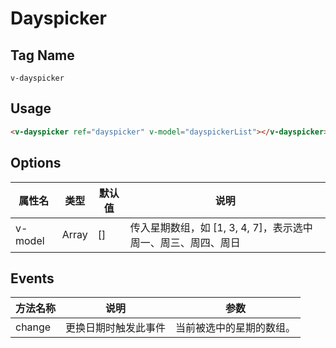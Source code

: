 # Dayspicker

## Tag Name

`v-dayspicker`

## Usage

```html
<v-dayspicker ref="dayspicker" v-model="dayspickerList"></v-dayspicker>
```

## Options

属性名   |    类型    |    默认值    |   说明
----    | ----      | ----        | ----    |
v-model  | Array | [] |  传入星期数组，如 [1, 3, 4, 7]，表示选中周一、周三、周四、周日

## Events
方法名称   |    说明    |    参数    |
----    | ----      | ----        |
change | 更换日期时触发此事件 | 当前被选中的星期的数组。

